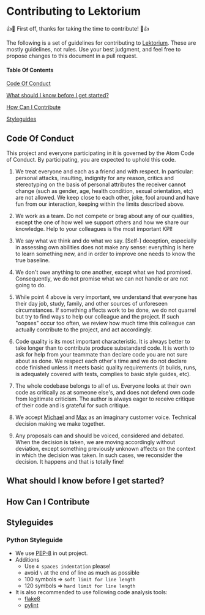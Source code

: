 # Contributing to Lektorium


:+1::tada: First off, thanks for taking the time to contribute! :tada::+1:

The following is a set of guidelines for contributing to [Lektorium](https://github.com/sphericalpm/lektorium). These are mostly guidelines, not rules. Use your best judgment, and feel free to propose changes to this document in a pull request.

#### Table Of Contents

[Code Of Conduct](#code-of-conduct)

[What should I know before I get started?](#what-should-i-know-before-i-get-started)


[How Can I Contribute](#how-can-i-contribute)


[Styleguides](#styleguides)

## Code Of Conduct

This project and everyone participating in it is governed by the Atom Code of Conduct. By participating, you are expected to uphold this code.

1. We treat everyone and each as a friend and with respect. In particular: personal attacks, insulting, indignity for any reason, critics and stereotyping on the basis of personal attributes the receiver cannot change (such as gender, age, health condition, sexual orientation, etc) are not allowed. We keep close to each other, joke, fool around and have fun from our interaction, keeping within the limits described above.

2. We work as a team. Do not compete or brag about any of our qualities, except the one of how well we support others and how we share our knowledge. Help to your colleagues is the most important KPI!

3. We say what we think and do what we say. [Self-] deception, especially in assessing own abilities does not make any sense: everything is here to learn something new, and in order to improve one needs to know the true baseline.

4. We don't owe anything to one another, except what we had promised. Consequently, we do not promise what we can not handle or are not going to do.

5. While point 4 above is very important, we understand that everyone has their day job, study, family, and other  sources of unforeseen circumstances. If something affects work to be done, we do not quarrel but try to find ways to help our colleague and the project. If such "oopses" occur too often, we review how much time this colleague can actually contribute to the project, and act accordingly.

6. Code quality is its most important characteristic. It is always better to take longer than to contribute produce substandard code. It is worth to ask for help from your teammate than declare code you are not sure about as done. We respect each other's time and we do not declare code finished unless it meets basic quality requirements (it builds, runs, is adequately covered with tests, complies to basic style guides, etc).

7. The whole codebase belongs to all of us. Everyone looks at their own code as critically as at someone else's, and  does not defend own code from legitimate criticism. The author is always eager to receive critique of their code and is grateful for such critique.

8. We accept [Michael](https://github.com/mvartanyan) and [Max](https://github.com/jekoff) as an imaginary customer voice. Technical decision making we make together.

9. Any proposals can and should be voiced, considered and debated. When the decision is taken,  we are moving accordingly without deviation, except something previously unknown affects on the context in which the decision was taken. In such cases, we reconsider the decision. It happens and that is totally fine!

## What should I know before I get started?

## How Can I Contribute

## Styleguides
### Python Styleguide
* We use [PEP-8](https://www.python.org/dev/peps/pep-0008/) in out project.
* Additions
  * Use `4 spaces indentation` please!
  * avoid `\` at the end of line as much as possible
  * 100 symbols => `soft limit for line length`
  * 120 symbols => `hard limit for line length`
* It is also recommended to use following code analysis tools:
  * [flake8](https://pypi.org/project/flake8/)
  * [pylint](https://pypi.org/project/pylint/)
 

